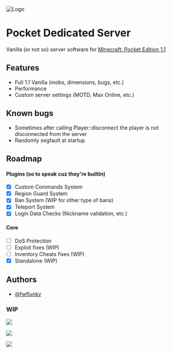 ![Logo](https://i.ibb.co/rbzqcPc/20230215-225158.png)

# Pocket Dedicated Server
Vanilla (or not so) server software for [Minecraft: Pocket Edition 1.1](https://minecraft.fandom.com/wiki/Pocket_Edition_1.1.0)
## Features

- Full 1.1 Vanilla (mobs, dimensions, bugs, etc.)
- Performance
- Custom server settings (MOTD, Max Online, etc.)

## Known bugs

- Sometimes after calling Player::disconnect the player is not disconnected from the server
- Randomly segfault at startup
## Roadmap

#### Plugins (so to speak cuz they're builtin)
- [x]  Custom Commands System
- [x]  Region Guard System
- [x]  Ban System (WIP for other type of bans)
- [x]  Teleport System
- [x]  Login Data Checks (Nickname validation, etc.)

#### Core
- [ ]  DoS Protection
- [ ]  Exploit fixes (WIP)
- [ ]  Inventory Cheats fixes (WIP)
- [x]  Standalone (WIP)
## Authors

- [@fwflunky](https://www.github.com/fwflunky)

### WIP

[![](https://img.shields.io/static/v1?label=1.1&message=MCPE&color=blueviolet)]()

[![](https://img.shields.io/badge/-Pocket%20Edition-blue)]()

[![](https://img.shields.io/badge/-Reverse%20Engineering-red)]()